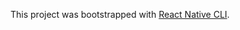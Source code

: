 This project was bootstrapped with [React Native CLI](https://facebook.github.io/react-native/docs/getting-started.html).
